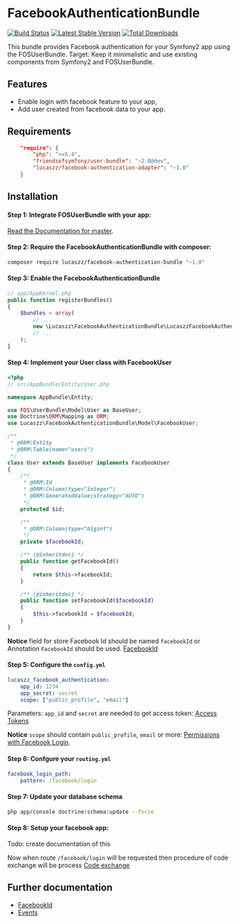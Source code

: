 FacebookAuthenticationBundle
======

[![Build Status](https://travis-ci.org/Lucaszz/FacebookAuthenticationBundle.svg)](https://travis-ci.org/Lucaszz/FacebookAuthenticationBundle) [![Latest Stable Version](https://poser.pugx.org/lucaszz/facebook-authentication-bundle/v/stable)](https://packagist.org/packages/lucaszz/facebook-authentication-bundle) [![Total Downloads](https://poser.pugx.org/lucaszz/facebook-authentication-bundle/downloads)](https://packagist.org/packages/lucaszz/facebook-authentication-bundle)

This bundle provides Facebook authentication for your Symfony2 app using the FOSUserBundle.
Target: Keep it minimalistic and use existing components from Symfony2 and FOSUserBundle.

Features
--------

- Enable login with facebook feature to your app,
- Add user created from facebook data to your app.

Requirements
--------

```json
    "require": {
        "php": ">=5.4",
        "friendsofsymfony/user-bundle": "~2.0@dev",
        "lucaszz/facebook-authentication-adapter": "~1.0"
    }
```

Installation
--------
#### Step 1: Integrate FOSUserBundle with your app:

[Read the Documentation for master](https://symfony.com/doc/master/bundles/FOSUserBundle/index.html).

#### Step 2: Require the FacebookAuthenticationBundle with composer:

```sh
composer require lucaszz/facebook-authentication-bundle "~1.0"
```

#### Step 3: Enable the FacebookAuthenticationBundle

```php
// app/AppKernel.php
public function registerBundles()
{
    $bundles = array(
        // ...
        new \Lucaszz\FacebookAuthenticationBundle\LucaszzFacebookAuthenticationBundle(),
        // ...
    );
}
```
#### Step 4: Implement your User class with FacebookUser

```php
<?php
// src/AppBundle/Entity/User.php

namespace AppBundle\Entity;

use FOS\UserBundle\Model\User as BaseUser;
use Doctrine\ORM\Mapping as ORM;
use Lucaszz\FacebookAuthenticationBundle\Model\FacebookUser;

/**
 * @ORM\Entity
 * @ORM\Table(name="users")
 */
class User extends BaseUser implements FacebookUser
{
    /**
     * @ORM\Id
     * @ORM\Column(type="integer")
     * @ORM\GeneratedValue(strategy="AUTO")
     */
    protected $id;

    /**
     * @ORM\Column(type="bigint")
     */
    private $facebookId;

    /** {@inheritdoc} */
    public function getFacebookId()
    {
        return $this->facebookId;
    }

    /** {@inheritdoc} */
    public function setFacebookId($facebookId)
    {
        $this->facebookId = $facebookId;
    }
}

```

**Notice** field for store Facebook Id should be named `facebookId` or Annotation `FacebookId` should be used. [FacebookId](Resources/doc/facebook_id.md)
 
#### Step 5: Configure the `config.yml`

```yaml
lucaszz_facebook_authentication:
    app_id: 1234
    app_secret: secret
    scope: ["public_profile", "email"]
```

Parameters: `app_id` and `secret` are needed to get access token: [Access Tokens](https://developers.facebook.com/docs/facebook-login/access-tokens)

**Notice** `scope` should contain `public_profile`, `email` or more: [Permissions with Facebook Login](https://developers.facebook.com/docs/facebook-login/permissions).

#### Step 6: Confgure your `routing.yml`

```yaml
facebook_login_path:
    pattern: /facebook/login
```

#### Step 7: Update your database schema

```sh
php app/console doctrine:schema:update --force
```

#### Step 8: Setup your facebook app:
Todo: create documentation of this

Now when route `/facebook/login` will be requested then procedure of code exchange will be process [Code exchange](https://developers.facebook.com/docs/facebook-login/access-tokens#authNative)

Further documentation
--------
- [FacebookId](Resources/doc/facebook_id.md)
- [Events](Resources/doc/events.md)